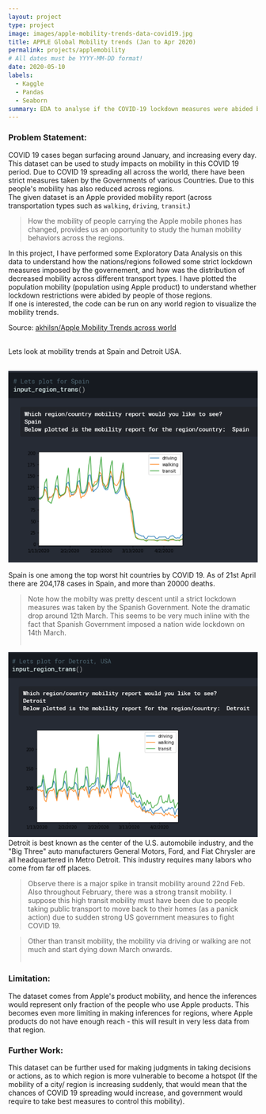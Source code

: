 ```yaml
---
layout: project
type: project
image: images/apple-mobility-trends-data-covid19.jpg
title: APPLE Global Mobility trends (Jan to Apr 2020)
permalink: projects/applemobility
# All dates must be YYYY-MM-DD format!
date: 2020-05-10
labels:
  - Kaggle
  - Pandas
  - Seaborn
summary: EDA to analyse if the COVID-19 lockdown measures were abided by people across world regions.
---
```


### Problem Statement:
COVID 19 cases began surfacing around January, and increasing every day. This dataset can be used to study impacts on mobility in this COVID 19 period.
Due to COVID 19 spreading all across the world, there have been strict measures taken by the Governments of various Countries. Due to this people's mobility has also reduced across regions.<br>
The given dataset is an Apple provided mobility report (across transportation types such as `walking`, `driving`, `transit`.)

>How the mobility of people carrying the Apple mobile phones has changed, provides us an opportunity to study the human mobility behaviors across the regions.
    
In this project, I have performed some Exploratory Data Analysis on this data to understand how the nations/regions followed some strict lockdown measures imposed by the governement, and how was the distribution of decreased mobility across different transport types. I have plotted the population mobility (population using Apple product) to understand whether lockdown restrictions were abided by people of those regions.<br>
If one is interested, the code can be run on any world region to visualize the mobility trends.

Source: <a href="https://github.com/akhilsn/Kaggle-Projects/tree/master/Apple%20Mobility%20Trends"><i class="large github icon"></i>akhilsn/Apple Mobility Trends across world</a><br><br>

Lets look at mobility trends at Spain and Detroit USA. <br><br>

<img class="ui medium right floated rounded image" src="../images/SpainAppleMobility.png"><br>

Spain is one among the top worst hit countries by COVID 19. As of 21st April there are 204,178 cases in Spain, and more than 20000 deaths.

>Note how the mobilty was pretty descent until a strict lockdown measures was taken by the 
Spanish Government. Note the dramatic drop around 12th March. This seems to be very much inline with the fact that Spanish Government imposed a nation wide
lockdown on 14th March.
<br><br>

<img class="ui medium right floated rounded image" src="../images/DetroitAppleMobility.png"><br>
Detroit is best known as the center of the U.S. automobile industry, and the "Big Three" auto manufacturers General Motors, Ford, and Fiat Chrysler are all headquartered in Metro Detroit. This industry requires many labors who come from far off places.

> Observe there is a major spike in transit mobility around 22nd Feb. Also throughout February, there was a strong transit mobility. I suppose this high transit mobility must have been due to people taking public transport to move back to their homes (as a panick action) due to sudden strong US government measures to fight COVID 19.

> Other than transit mobility, the mobility via driving or walking are not much and start dying down March onwards.
<br><br>

### Limitation: 
The dataset comes from Apple's product mobility, and hence the inferences would represent only fraction of the people who use Apple products. This becomes even more limiting in making inferences for regions, where Apple products do not have enough reach - this will result in very less data from that region.

### Further Work:
This dataset can be further used for making judgments in taking decisions or actions, as to which region is more vulnerable to become a hotspot (If the mobility of a city/ region is increasing suddenly, that would mean that the chances of COVID 19 spreading would increase, and government would require to take best measures to control this mobility).
